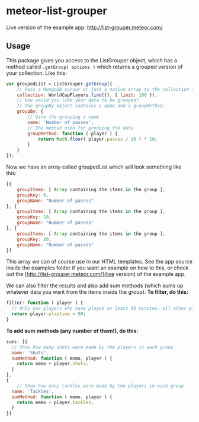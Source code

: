 meteor-list-grouper
===================

Live version of the example app: http://list-grouper.meteor.com/

## Usage

This package gives you access to the ListGrouper object, which has a method called ```.getGroup( options )``` which returns a grouped version of your collection. Like this:
```javascript
var groupedList = ListGrouper.getGroup({
	// Pass a MongoDB cursor or just a native Array to the collection field
	collection: WorldCupPlayers.find({}, { limit: 100 }),
	// How would you like your data to be grouped?
	// The groupBy object contains a name and a groupMethod.
	groupBy: {
		// Give the grouping a name
		name: 'Number of passes',
		// The method used for grouping the data
		groupMethod: function ( player ) {
			return Math.floor( player.passes / 10 ) * 10;
		}
	}
});
```

Now we have an array called groupedList which will look something like this:

```javascript
[{
	groupItems: [ Array containing the items in the group ],
	groupKey: 0,
	groupName: "Number of passes"
}, {
	groupItems: [ Array containing the items in the group ],
	groupKey: 10,
	groupName: "Number of passes"
}, {
	groupItems: [ Array containing the items in the group ],
	groupKey: 20,
	groupName: "Number of passes"
}]
```

This array we can of course use in our HTML templates. See the app source inside the examples folder if you want an example on how to this, or check out the [http://list-grouper.meteor.com/](live version) of the example app.

We can also filter the results and also add sum methods (which sums up whatever data you want from the items inside the group). **To filter, do this:**
```javascript
filter: function ( player ) {
  // Only use players who have played at least 90 minutes, all other players will not be in the groups.
  return player.playtime > 90;
}
```
**To add sum methods (any number of them!), do this:**
```javascript
sums: [{
  // Show how many shots were made by the players in each group
  name: 'Shots',
  sumMethod: function ( memo, player ) {
    return memo + player.shots;
  }
},
{
	// Show how many tackles were made by the players in each group
  name: 'Tackles',
  sumMethod: function ( memo, player ) {
    return memo + player.tackles;
  }
}]
```